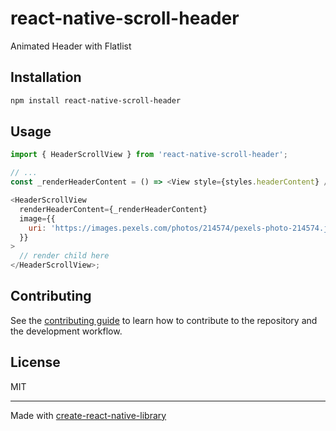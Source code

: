 # react-native-scroll-header

Animated Header with Flatlist

## Installation

```sh
npm install react-native-scroll-header
```

## Usage

```js
import { HeaderScrollView } from 'react-native-scroll-header';

// ...
const _renderHeaderContent = () => <View style={styles.headerContent} />;

<HeaderScrollView
  renderHeaderContent={_renderHeaderContent}
  image={{
    uri: 'https://images.pexels.com/photos/214574/pexels-photo-214574.jpeg?auto=compress&cs=tinysrgb&w=1260&h=750&dpr=1',
  }}
>
  // render child here
</HeaderScrollView>;
```

## Contributing

See the [contributing guide](CONTRIBUTING.md) to learn how to contribute to the repository and the development workflow.

## License

MIT

---

Made with [create-react-native-library](https://github.com/callstack/react-native-builder-bob)
